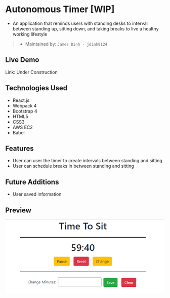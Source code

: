 # Autonomous Timer [WIP]
- An application that reminds users with standing desks to interval between standing up, sitting down, and taking breaks to live a healthy working lifestyle

> - Maintained by: `James Dinh - jdinh8124`



## Live Demo
Link: Under Construction

## Technologies Used
- React.js
- Webpack 4
- Bootstrap 4
- HTML5
- CSS3
- AWS EC2
- Babel

## Features
- User can user the timer to create intervals between standing and sitting
- User can schedule breaks in between standing and sitting


## Future Additions
- User saved information

## Preview
![Screenshot of App](server/public/images/appSS.PNG)
